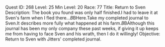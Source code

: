 Quest ID: 268
Level: 25
Min Level: 20
Race: 77
Title: Return to Sven
Description: The book you found was only half finished.I had to leave it at Sven's farm when I fled there...$B$BHere.Take my completed journal to Sven.It describes more fully what happened at his farm.$B$BAlthough this journal has been my only company these past weeks, if giving it up keeps me from having to face Sven and his wrath, then I do it willingly!
Objective: Return to Sven with Jitters' completed journal.
